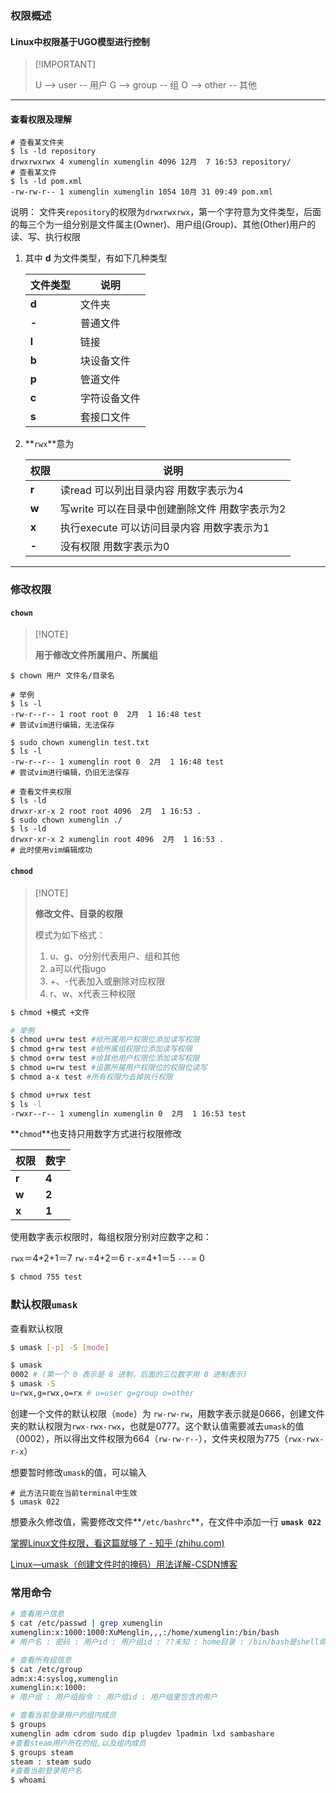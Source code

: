 ### 权限概述

#### Linux中权限基于UGO模型进行控制

>  [!IMPORTANT]
>
> U --> user -- 用户
> G --> group -- 组
> O --> other -- 其他

---

#### 查看权限及理解

```shell
# 查看某文件夹
$ ls -ld repository
drwxrwxrwx 4 xumenglin xumenglin 4096 12月  7 16:53 repository/
# 查看某文件
$ ls -ld pom.xml
-rw-rw-r-- 1 xumenglin xumenglin 1054 10月 31 09:49 pom.xml
```

说明：
文件夹`repository`的权限为`drwxrwxrwx`，第一个字符意为文件类型，后面的每三个为一组分别是文件属主(Owner)、用户组(Group)、其他(Other)用户的读、写、执行权限

1. 其中 **d** 为文件类型，有如下几种类型

   | 文件类型 | 说明         |
   | -------- | ------------ |
   | **d**    | 文件夹       |
   | **-**    | 普通文件     |
   | **l**    | 链接         |
   | **b**    | 块设备文件   |
   | **p**    | 管道文件     |
   | **c**    | 字符设备文件 |
   | **s**    | 套接口文件   |

2. **`rwx`**意为

   | 权限  | 说明                                           |
   | ----- | ---------------------------------------------- |
   | **r** | 读read 可以列出目录内容 用数字表示为4          |
   | **w** | 写write 可以在目录中创建删除文件 用数字表示为2 |
   | **x** | 执行execute 可以访问目录内容 用数字表示为1     |
   | **-** | 没有权限 用数字表示为0                         |

---

### 修改权限

#### `chown`

>  [!NOTE]
>
> **用于修改文件所属用户、所属组**


```shell
$ chown 用户 文件名/目录名

# 举例
$ ls -l
-rw-r--r-- 1 root root 0  2月  1 16:48 test
# 尝试vim进行编辑，无法保存

$ sudo chown xumenglin test.txt
$ ls -l
-rw-r--r-- 1 xumenglin root 0  2月  1 16:48 test
# 尝试vim进行编辑，仍旧无法保存

# 查看文件夹权限
$ ls -ld
drwxr-xr-x 2 root root 4096  2月  1 16:53 .
$ sudo chown xumenglin ./
$ ls -ld
drwxr-xr-x 2 xumenglin root 4096  2月  1 16:53 .
# 此时使用vim编辑成功
```

#### `chmod`

>  [!NOTE]
>
> **修改文件、目录的权限**
>
> 模式为如下格式：
> 1. u、g、o分别代表用户、组和其他
> 2. a可以代指ugo
> 3. +、-代表加入或删除对应权限
> 4. r、w、x代表三种权限

```bash
$ chmod +模式 +文件

# 举例
$ chmod u+rw test #给所属用户权限位添加读写权限
$ chmod g+rw test #给所属组权限位添加读写权限
$ chmod o+rw test #给其他用户权限位添加读写权限
$ chmod u=rw test #设置所属用户权限位的权限位读写
$ chmod a-x test #所有权限为去掉执行权限

$ chmod u+rwx test
$ ls -l
-rwxr--r-- 1 xumenglin xumenglin 0  2月  1 16:53 test
```

**`chmod`**也支持只用数字方式进行权限修改

| 权限  | 数字  |
| ----- | ----- |
| **r** | **4** |
| **w** | **2** |
| **x** | **1** |

使用数字表示权限时，每组权限分别对应数字之和：

`rwx`＝4+2+1＝7
`rw-`=4+2＝6
`r-x`=4+1＝5
`---`= 0

```bash
$ chmod 755 test
```

### 默认权限`umask`

查看默认权限

```bash
$ umask [-p] -S [mode]

$ umask
0002 # (第一个 0 表示是 8 进制，后面的三位数字用 8 进制表示)
$ umask -S
u=rwx,g=rwx,o=rx # u=user g=group o=other
```

创建一个文件的默认权限（`mode`）为 `rw-rw-rw`，用数字表示就是0666，创建文件夹的默认权限为`rwx-rwx-rwx`，也就是0777。这个默认值需要减去`umask`的值（0002），所以得出文件权限为664（`rw-rw-r--`），文件夹权限为775（`rwx-rwx-r-x`）

想要暂时修改`umask`的值，可以输入

```shell
# 此方法只能在当前terminal中生效
$ umask 022
```

想要永久修改值，需要修改文件**`/etc/bashrc`**，在文件中添加一行 **`umask 022`**

[掌握Linux文件权限，看这篇就够了 - 知乎 (zhihu.com)](https://zhuanlan.zhihu.com/p/165091887)

[Linux—umask（创建文件时的掩码）用法详解-CSDN博客](https://blog.csdn.net/Change_Improve/article/details/106107317)



### 常用命令

```bash
# 查看用户信息
$ cat /etc/passwd | grep xumenglin
xumenglin:x:1000:1000:XuMenglin,,,:/home/xumenglin:/bin/bash
# 用户名 : 密码 : 用户id : 用户组id : ??未知 : home目录 : /bin/bash是shell命令所在目录

# 查看所有组信息
$ cat /etc/group
adm:x:4:syslog,xumenglin
xumenglin:x:1000:
# 用户组 : 用户组指令 : 用户组id : 用户组里包含的用户

# 查看当前登录用户的组内成员
$ groups
xumenglin adm cdrom sudo dip plugdev lpadmin lxd sambashare
#查看steam用户所在的组,以及组内成员
$ groups steam
steam : steam sudo
#查看当前登录用户名
$ whoami
```


